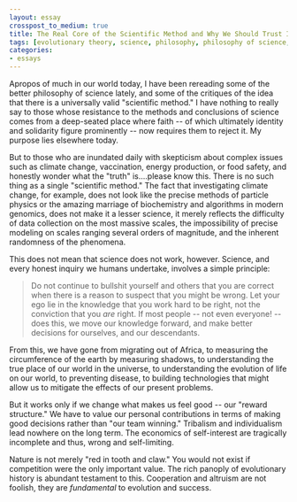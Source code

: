 ```yaml
---
layout: essay
crosspost_to_medium: true
title: The Real Core of the Scientific Method and Why We Should Trust It
tags: [evolutionary theory, science, philosophy, philosophy of science, method, philosophy]
categories: 
- essays
---
```


Apropos of much in our world today, I have been rereading some of the better philosophy of science lately, and some of the critiques of the idea that there is a universally valid "scientific method." I have nothing to really say to those whose resistance to the methods and conclusions of science comes from a deep-seated place where faith -- of which ultimately identity and solidarity figure prominently -- now requires them to reject it. My purpose lies elsewhere today.

But to those who are inundated daily with skepticism about complex issues such as climate change, vaccination, energy production, or food safety, and honestly wonder what the "truth" is....please know this. There is no such thing as a single "scientific method."
The fact that investigating climate change, for example, does not look like the precise methods of particle physics or the amazing marriage of biochemistry and algorithms in modern genomics, does not make it a lesser science, it merely reflects the difficulty of data collection on the most massive scales, the impossibility of precise modeling on scales ranging several orders of magnitude, and the inherent randomness of the phenomena.

This does not mean that science does not work, however. Science, and every honest inquiry we humans undertake, involves a simple principle:

> Do not continue to bullshit yourself and others that you are correct when there is a reason to suspect that you might be wrong. 
> Let your ego lie in the knowledge that you work hard to be right, not the conviction that you *are* right. If most people -- not even everyone! -- does this, we move our knowledge forward, and make better decisions for ourselves, and our descendants.

From this, we have gone from migrating out of Africa, to measuring the circumference of the earth by measuring shadows, to understanding the true place of our world in the universe, to understanding the evolution of life on our world, to preventing disease, to building technologies that might allow us to mitigate the effects of our present problems.

But it works only if we change what makes us feel good -- our "reward structure." We have to value our personal contributions in terms of making good decisions rather than "our team winning." Tribalism and individualism lead nowhere on the long term. The economics of self-interest are tragically incomplete and thus, wrong and self-limiting.

Nature is not merely "red in tooth and claw." You would not exist if competition were the only important value. The rich panoply of evolutionary history is abundant testament to this. Cooperation and altruism are not foolish, they are *fundamental* to evolution and success.

